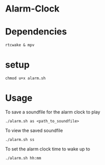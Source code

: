 # Alarm-Clock

# Dependencies

    rtcwake & mpv

# setup
    chmod u+x alarm.sh

# Usage

To save a soundfile for the alarm clock to play

    ./alarm.sh as <path_to_soundfile>
  
To view the saved soundfile
 
    ./alarm.sh ss
  
To set the alarm clock time to wake up to

    ./alarm.sh hh:mm
  
  

